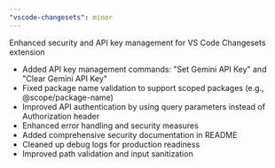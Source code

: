 ```yaml
---
"vscode-changesets": minor
---
```


Enhanced security and API key management for VS Code Changesets extension

- Added API key management commands: "Set Gemini API Key" and "Clear Gemini API Key"
- Fixed package name validation to support scoped packages (e.g., @scope/package-name)
- Improved API authentication by using query parameters instead of Authorization header
- Enhanced error handling and security measures
- Added comprehensive security documentation in README
- Cleaned up debug logs for production readiness
- Improved path validation and input sanitization 